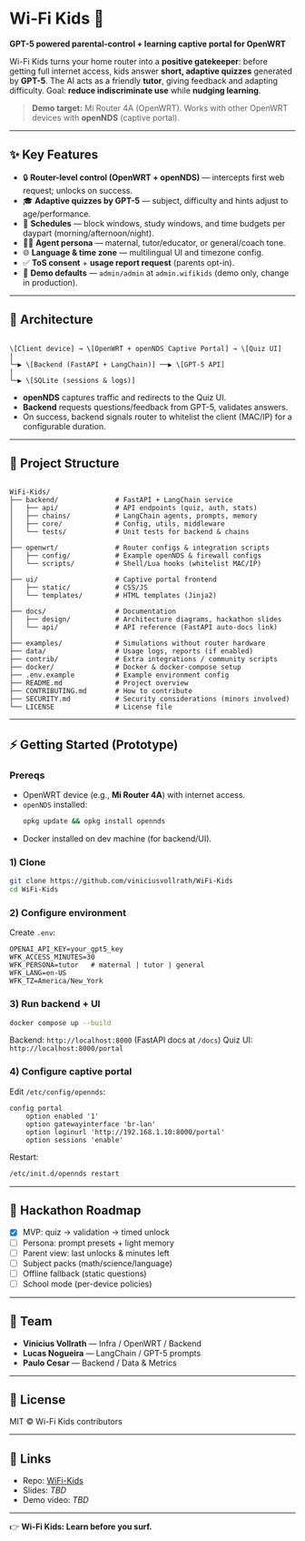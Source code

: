 # Wi-Fi Kids 🚀  
**GPT-5 powered parental-control + learning captive portal for OpenWRT**

Wi-Fi Kids turns your home router into a **positive gatekeeper**: before getting full internet access, kids answer **short, adaptive quizzes** generated by **GPT-5**. The AI acts as a friendly **tutor**, giving feedback and adapting difficulty. Goal: **reduce indiscriminate use** while **nudging learning**.

> **Demo target:** Mi Router 4A (OpenWRT). Works with other OpenWRT devices with **openNDS** (captive portal).  

---

## ✨ Key Features
- 🔒 **Router-level control (OpenWRT + openNDS)** — intercepts first web request; unlocks on success.  
- 🎓 **Adaptive quizzes by GPT-5** — subject, difficulty and hints adjust to age/performance.  
- 🧭 **Schedules** — block windows, study windows, and time budgets per daypart (morning/afternoon/night).  
- 👩‍🏫 **Agent persona** — maternal, tutor/educator, or general/coach tone.  
- 🌐 **Language & time zone** — multilingual UI and timezone config.  
- ✅ **ToS consent** + **usage report request** (parents opt-in).  
- 🧪 **Demo defaults** — `admin/admin` at `admin.wifikids` (demo only, change in production).  

---

## 🧩 Architecture
```

\[Client device] → \[OpenWRT + openNDS Captive Portal] → \[Quiz UI]
│
└─▶ \[Backend (FastAPI + LangChain)] ──▶ \[GPT-5 API]
│
└─▶ \[SQLite (sessions & logs)]

```
- **openNDS** captures traffic and redirects to the Quiz UI.  
- **Backend** requests questions/feedback from GPT-5, validates answers.  
- On success, backend signals router to whitelist the client (MAC/IP) for a configurable duration.  

---

## 📂 Project Structure
```

WiFi-Kids/
├── backend/              # FastAPI + LangChain service
│   ├── api/              # API endpoints (quiz, auth, stats)
│   ├── chains/           # LangChain agents, prompts, memory
│   ├── core/             # Config, utils, middleware
│   └── tests/            # Unit tests for backend & chains
│
├── openwrt/              # Router configs & integration scripts
│   ├── config/           # Example openNDS & firewall configs
│   └── scripts/          # Shell/Lua hooks (whitelist MAC/IP)
│
├── ui/                   # Captive portal frontend
│   ├── static/           # CSS/JS
│   └── templates/        # HTML templates (Jinja2)
│
├── docs/                 # Documentation
│   ├── design/           # Architecture diagrams, hackathon slides
│   └── api/              # API reference (FastAPI auto-docs link)
│
├── examples/             # Simulations without router hardware
├── data/                 # Usage logs, reports (if enabled)
├── contrib/              # Extra integrations / community scripts
├── docker/               # Docker & docker-compose setup
├── .env.example          # Example environment config
├── README.md             # Project overview
├── CONTRIBUTING.md       # How to contribute
├── SECURITY.md           # Security considerations (minors involved)
└── LICENSE               # License file

````

---

## ⚡ Getting Started (Prototype)

### Prereqs
- OpenWRT device (e.g., **Mi Router 4A**) with internet access.  
- `openNDS` installed:  
  ```bash
  opkg update && opkg install opennds


* Docker installed on dev machine (for backend/UI).

### 1) Clone

```bash
git clone https://github.com/viniciusvollrath/WiFi-Kids
cd WiFi-Kids
```

### 2) Configure environment

Create `.env`:

```
OPENAI_API_KEY=your_gpt5_key
WFK_ACCESS_MINUTES=30
WFK_PERSONA=tutor   # maternal | tutor | general
WFK_LANG=en-US
WFK_TZ=America/New_York
```

### 3) Run backend + UI

```bash
docker compose up --build
```

Backend: `http://localhost:8000` (FastAPI docs at `/docs`)
Quiz UI: `http://localhost:8000/portal`

### 4) Configure captive portal

Edit `/etc/config/opennds`:

```
config portal
    option enabled '1'
    option gatewayinterface 'br-lan'
    option loginurl 'http://192.168.1.10:8000/portal'
    option sessions 'enable'
```

Restart:

```bash
/etc/init.d/opennds restart
```

---

## 🎯 Hackathon Roadmap

* [x] MVP: quiz → validation → timed unlock
* [ ] Persona: prompt presets + light memory
* [ ] Parent view: last unlocks & minutes left
* [ ] Subject packs (math/science/language)
* [ ] Offline fallback (static questions)
* [ ] School mode (per-device policies)

---

## 👥 Team

* **Vinicius Vollrath** — Infra / OpenWRT / Backend
* **Lucas Nogueira** — LangChain / GPT-5 prompts
* **Paulo Cesar** — Backend / Data & Metrics

---

## 📜 License

MIT © Wi-Fi Kids contributors

---

## 🔗 Links

* Repo: [WiFi-Kids](https://github.com/viniciusvollrath/WiFi-Kids)
* Slides: *TBD*
* Demo video: *TBD*

---

👉 **Wi-Fi Kids: Learn before you surf.**
